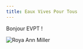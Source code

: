 ```yaml
---
title: Eaux Vives Pour Tous 
---
```


Bonjour EVPT !

![Roya Ann Miller](images/roya-ann-miller.jpg)